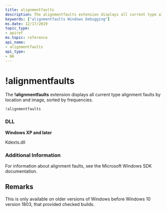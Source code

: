 ```yaml
---
title: alignmentfaults
description: The alignmentfaults extension displays all current type alignment faults by location and image, sorted by frequencies.
keywords: ["alignmentfaults Windows Debugging"]
ms.date: 12/17/2019
topic_type:
- apiref
ms.topic: reference
api_name:
- alignmentfaults
api_type:
- NA
---
```


# !alignmentfaults


The **!alignmentfaults** extension displays all current type alignment faults by location and image, sorted by frequencies.

```dbgcmd
!alignmentfaults
```

### <span id="DLL"></span><span id="dll"></span>DLL

<p><strong>Windows XP and later</strong></p>
<p>Kdexts.dll</p>

 
### Additional Information

For information about alignment faults, see the Microsoft Windows SDK documentation.

## Remarks

This is only available on older versions of Windows before Windows 10 version 1803, that provided checked builds.
